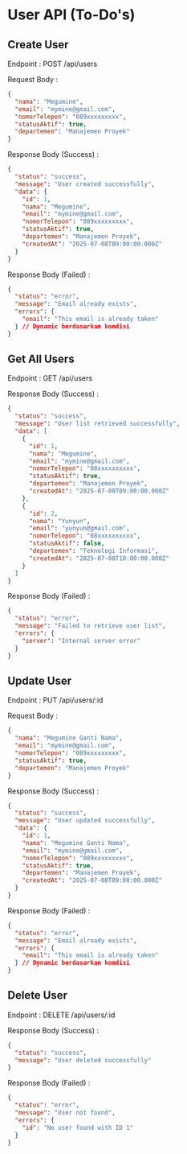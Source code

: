 # User API (To-Do's)

## Create User

Endpoint : POST /api/users

Request Body :

```json
{
  "nama": "Megumine",
  "email": "mymine@gmail.com",
  "nomorTelepon": "089xxxxxxxxx",
  "statusAktif": true,
  "departemen": "Manajemen Proyek"
}
```

Response Body (Success) :

```json
{
  "status": "success",
  "message": "User created successfully",
  "data": {
    "id": 1,
    "nama": "Megumine",
    "email": "mymine@gmail.com",
    "nomorTelepon": "089xxxxxxxxx",
    "statusAktif": true,
    "departemen": "Manajemen Proyek",
    "createdAt": "2025-07-08T09:00:00.000Z"
  }
}
```

Response Body (Failed) :

```json
{
  "status": "error",
  "message": "Email already exists",
  "errors": {
    "email": "This email is already taken"
  } // Dynamic berdasarkan kondisi
}
```

## Get All Users

Endpoint : GET /api/users

Response Body (Success) :

```json
{
  "status": "success",
  "message": "User list retrieved successfully",
  "data": [
    {
      "id": 1,
      "nama": "Megumine",
      "email": "mymine@gmail.com",
      "nomorTelepon": "08xxxxxxxxxx",
      "statusAktif": true,
      "departemen": "Manajemen Proyek",
      "createdAt": "2025-07-08T09:00:00.000Z"
    },
    {
      "id": 2,
      "nama": "Yunyun",
      "email": "yunyun@gmail.com",
      "nomorTelepon": "08xxxxxxxxxx",
      "statusAktif": false,
      "departemen": "Teknologi Informasi",
      "createdAt": "2025-07-08T10:00:00.000Z"
    }
  ]
}
```

Response Body (Failed) :

```json
{
  "status": "error",
  "message": "Failed to retrieve user list",
  "errors": {
    "server": "Internal server error"
  }
}
```

## Update User

Endpoint : PUT /api/users/:id

Request Body :

```json
{
  "nama": "Megumine Ganti Nama",
  "email": "mymine@gmail.com",
  "nomorTelepon": "089xxxxxxxxx",
  "statusAktif": true,
  "departemen": "Manajemen Proyek"
}
```

Response Body (Success) :

```json
{
  "status": "success",
  "message": "User updated successfully",
  "data": {
    "id": 1,
    "nama": "Megumine Ganti Nama",
    "email": "mymine@gmail.com",
    "nomorTelepon": "089xxxxxxxxx",
    "statusAktif": true,
    "departemen": "Manajemen Proyek",
    "createdAt": "2025-07-08T09:00:00.000Z"
  }
}
```

Response Body (Failed) :

```json
{
  "status": "error",
  "message": "Email already exists",
  "errors": {
    "email": "This email is already taken"
  } // Dynamic berdasarkan kondisi
}
```

## Delete User

Endpoint : DELETE /api/users/:id

Response Body (Success) :

```json
{
  "status": "success",
  "message": "User deleted successfully"
}
```

Response Body (Failed) :

```json
{
  "status": "error",
  "message": "User not found",
  "errors": {
    "id": "No user found with ID 1"
  }
}
```
